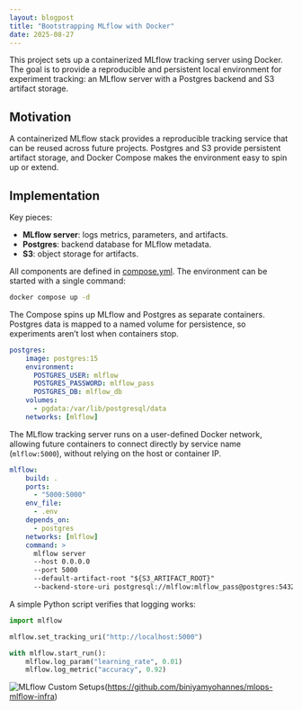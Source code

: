 ```yaml
---
layout: blogpost
title: "Bootstrapping MLflow with Docker"
date: 2025-08-27
---
```


This project sets up a containerized MLflow tracking server using Docker.  
The goal is to provide a reproducible and persistent local environment for experiment tracking: an MLflow server with a Postgres backend and S3 artifact storage.

<!-- more -->

## Motivation

A containerized MLflow stack provides a reproducible tracking service that can be reused across future projects.
Postgres and S3 provide persistent artifact storage, and Docker Compose makes the environment easy to spin up or extend.

## Implementation

Key pieces:
- **MLflow server**: logs metrics, parameters, and artifacts.
- **Postgres**: backend database for MLflow metadata.
- **S3**: object storage for artifacts.

All components are defined in [compose.yml](https://github.com/biniyamyohannes/mlops-mlflow-infra/blob/main/docker/compose.yaml). The environment can be started with a single command:

```bash
docker compose up -d
```

The Compose spins up MLflow and Postgres as separate containers. Postgres data is mapped to a named volume for persistence, so experiments aren’t lost when containers stop.

```yaml
postgres:
    image: postgres:15
    environment:
      POSTGRES_USER: mlflow
      POSTGRES_PASSWORD: mlflow_pass
      POSTGRES_DB: mlflow_db
    volumes:
      - pgdata:/var/lib/postgresql/data
    networks: [mlflow]
```

The MLflow tracking server runs on a user-defined Docker network, allowing future containers to connect directly by service name (`mlflow:5000`), without relying on the host or container IP.

```yaml
mlflow:
    build: .
    ports:
      - "5000:5000"
    env_file:
      - .env
    depends_on:
      - postgres
    networks: [mlflow]
    command: >
      mlflow server
      --host 0.0.0.0
      --port 5000
      --default-artifact-root "${S3_ARTIFACT_ROOT}"
      --backend-store-uri postgresql://mlflow:mlflow_pass@postgres:5432/mlflow_db
```

A simple Python script verifies that logging works:

```python
import mlflow

mlflow.set_tracking_uri("http://localhost:5000")

with mlflow.start_run():
    mlflow.log_param("learning_rate", 0.01)
    mlflow.log_metric("accuracy", 0.92)
```

![MLflow Custom Setups](https://img.shields.io/badge/code-GitHub-black?logo=github)(https://github.com/biniyamyohannes/mlops-mlflow-infra)
